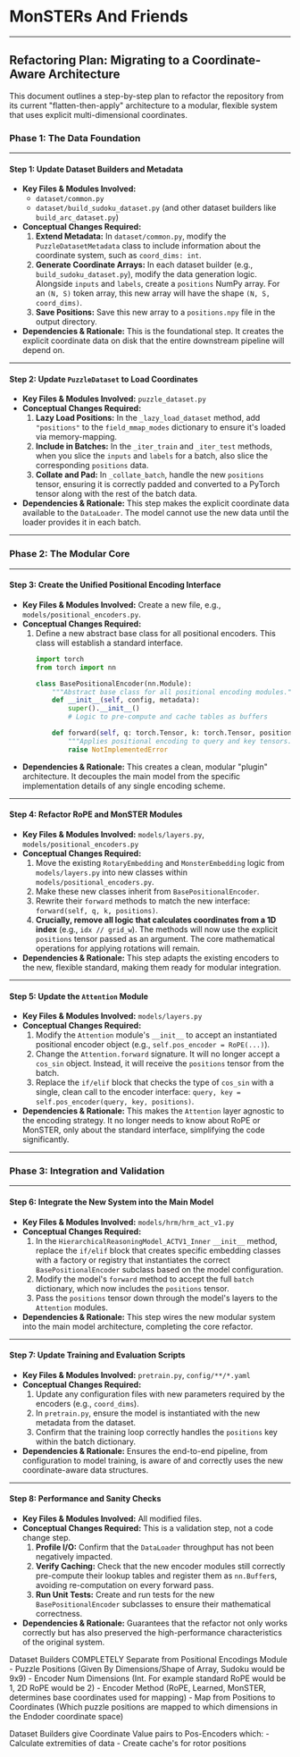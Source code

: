 # MonSTERs And Friends

-----

## **Refactoring Plan: Migrating to a Coordinate-Aware Architecture**

This document outlines a step-by-step plan to refactor the repository from its current "flatten-then-apply" architecture to a modular, flexible system that uses explicit multi-dimensional coordinates.

### **Phase 1: The Data Foundation**

-----

#### **Step 1: Update Dataset Builders and Metadata**

  * **Key Files & Modules Involved:**
      * `dataset/common.py`
      * `dataset/build_sudoku_dataset.py` (and other dataset builders like `build_arc_dataset.py`)
  * **Conceptual Changes Required:**
    1.  **Extend Metadata:** In `dataset/common.py`, modify the `PuzzleDatasetMetadata` class to include information about the coordinate system, such as `coord_dims: int`.
    2.  **Generate Coordinate Arrays:** In each dataset builder (e.g., `build_sudoku_dataset.py`), modify the data generation logic. Alongside `inputs` and `labels`, create a `positions` NumPy array. For an `(N, S)` token array, this new array will have the shape `(N, S, coord_dims)`.
    3.  **Save Positions:** Save this new array to a `positions.npy` file in the output directory.
  * **Dependencies & Rationale:** This is the foundational step. It creates the explicit coordinate data on disk that the entire downstream pipeline will depend on.

-----

#### **Step 2: Update `PuzzleDataset` to Load Coordinates**

  * **Key Files & Modules Involved:** `puzzle_dataset.py`
  * **Conceptual Changes Required:**
    1.  **Lazy Load Positions:** In the `_lazy_load_dataset` method, add `"positions"` to the `field_mmap_modes` dictionary to ensure it's loaded via memory-mapping.
    2.  **Include in Batches:** In the `_iter_train` and `_iter_test` methods, when you slice the `inputs` and `labels` for a batch, also slice the corresponding `positions` data.
    3.  **Collate and Pad:** In `_collate_batch`, handle the new `positions` tensor, ensuring it is correctly padded and converted to a PyTorch tensor along with the rest of the batch data.
  * **Dependencies & Rationale:** This step makes the explicit coordinate data available to the `DataLoader`. The model cannot use the new data until the loader provides it in each batch.

-----

### **Phase 2: The Modular Core**

-----

#### **Step 3: Create the Unified Positional Encoding Interface**

  * **Key Files & Modules Involved:** Create a new file, e.g., `models/positional_encoders.py`.
  * **Conceptual Changes Required:**
    1.  Define a new abstract base class for all positional encoders. This class will establish a standard interface.
        ```python
        import torch
        from torch import nn

        class BasePositionalEncoder(nn.Module):
            """Abstract base class for all positional encoding modules."""
            def __init__(self, config, metadata):
                super().__init__()
                # Logic to pre-compute and cache tables as buffers

            def forward(self, q: torch.Tensor, k: torch.Tensor, positions: torch.Tensor) -> tuple[torch.Tensor, torch.Tensor]:
                """Applies positional encoding to query and key tensors."""
                raise NotImplementedError
        ```
  * **Dependencies & Rationale:** This creates a clean, modular "plugin" architecture. It decouples the main model from the specific implementation details of any single encoding scheme.

-----

#### **Step 4: Refactor RoPE and MonSTER Modules**

  * **Key Files & Modules Involved:** `models/layers.py`, `models/positional_encoders.py`
  * **Conceptual Changes Required:**
    1.  Move the existing `RotaryEmbedding` and `MonsterEmbedding` logic from `models/layers.py` into new classes within `models/positional_encoders.py`.
    2.  Make these new classes inherit from `BasePositionalEncoder`.
    3.  Rewrite their `forward` methods to match the new interface: `forward(self, q, k, positions)`.
    4.  **Crucially, remove all logic that calculates coordinates from a 1D index** (e.g., `idx // grid_w`). The methods will now use the explicit `positions` tensor passed as an argument. The core mathematical operations for applying rotations will remain.
  * **Dependencies & Rationale:** This step adapts the existing encoders to the new, flexible standard, making them ready for modular integration.

-----

#### **Step 5: Update the `Attention` Module**

  * **Key Files & Modules Involved:** `models/layers.py`
  * **Conceptual Changes Required:**
    1.  Modify the `Attention` module's `__init__` to accept an instantiated positional encoder object (e.g., `self.pos_encoder = RoPE(...)`).
    2.  Change the `Attention.forward` signature. It will no longer accept a `cos_sin` object. Instead, it will receive the `positions` tensor from the batch.
    3.  Replace the `if/elif` block that checks the type of `cos_sin` with a single, clean call to the encoder interface: `query, key = self.pos_encoder(query, key, positions)`.
  * **Dependencies & Rationale:** This makes the `Attention` layer agnostic to the encoding strategy. It no longer needs to know about RoPE or MonSTER, only about the standard interface, simplifying the code significantly.

-----

### **Phase 3: Integration and Validation**

-----

#### **Step 6: Integrate the New System into the Main Model**

  * **Key Files & Modules Involved:** `models/hrm/hrm_act_v1.py`
  * **Conceptual Changes Required:**
    1.  In the `HierarchicalReasoningModel_ACTV1_Inner` `__init__` method, replace the `if/elif` block that creates specific embedding classes with a factory or registry that instantiates the correct `BasePositionalEncoder` subclass based on the model configuration.
    2.  Modify the model's `forward` method to accept the full `batch` dictionary, which now includes the `positions` tensor.
    3.  Pass the `positions` tensor down through the model's layers to the `Attention` modules.
  * **Dependencies & Rationale:** This step wires the new modular system into the main model architecture, completing the core refactor.

-----

#### **Step 7: Update Training and Evaluation Scripts**

  * **Key Files & Modules Involved:** `pretrain.py`, `config/**/*.yaml`
  * **Conceptual Changes Required:**
    1.  Update any configuration files with new parameters required by the encoders (e.g., `coord_dims`).
    2.  In `pretrain.py`, ensure the model is instantiated with the new metadata from the dataset.
    3.  Confirm that the training loop correctly handles the `positions` key within the batch dictionary.
  * **Dependencies & Rationale:** Ensures the end-to-end pipeline, from configuration to model training, is aware of and correctly uses the new coordinate-aware data structures.

-----

#### **Step 8: Performance and Sanity Checks**

  * **Key Files & Modules Involved:** All modified files.
  * **Conceptual Changes Required:** This is a validation step, not a code change step.
    1.  **Profile I/O:** Confirm that the `DataLoader` throughput has not been negatively impacted.
    2.  **Verify Caching:** Check that the new encoder modules still correctly pre-compute their lookup tables and register them as `nn.Buffer`s, avoiding re-computation on every forward pass.
    3.  **Run Unit Tests:** Create and run tests for the new `BasePositionalEncoder` subclasses to ensure their mathematical correctness.
  * **Dependencies & Rationale:** Guarantees that the refactor not only works correctly but has also preserved the high-performance characteristics of the original system.








Dataset Builders COMPLETELY Separate from Positional Encodings Module
    - Puzzle Positions (Given By Dimensions/Shape of Array, Sudoku would be 9x9)
    - Encoder Num Dimensions (Int. For example standard RoPE would be 1, 2D RoPE would be 2)
    - Encoder Method (RoPE, Learned, MonSTER, determines base coordinates used for mapping)
    - Map from Positions to Coordinates (Which puzzle positions are mapped to which dimensions in the Endoder coordinate space)

Dataset Builders give Coordinate Value pairs to Pos-Encoders which:
    - Calculate extremities of data
    - Create cache's for rotor positions
